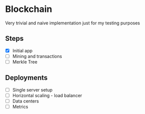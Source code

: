 # Blockchain
Very trivial and naive implementation just for my testing purposes

## Steps
- [x] Initial app
- [ ] Mining and transactions
- [ ] Merkle Tree

## Deployments
- [ ] Single server setup
- [ ] Horizontal scaling - load balancer
- [ ] Data centers
- [ ] Metrics
